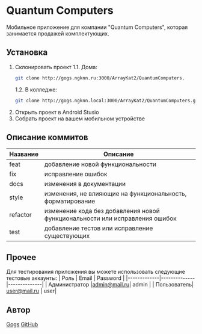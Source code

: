 # Quantum Computers

Мобильное приложение для компании "Quantum Computers", которая занимается продажей комплектующих.

## Установка
1. Склонировать проект
   1.1. Дома:
    ```bash
    git clone http://gogs.ngknn.ru:3000/ArrayKat2/QuantumComputers.
    ```
   1.2. В колледже:
   ```bash
   git clone http://gogs.ngknn.local:3000/ArrayKat2/QuantumComputers.git
   ```
2. Открыть проект в Android Stusio
3. Собрать проект на вашем мобильном устройстве

## Описание коммитов
| Название | Описание |
|-------------|--------------|
| feat  | добавление новой функциональности     |
| fix    | исправление ошибок |
| docs  | изменения в документации |
| style    | изменения, не влияющие на функциональность, форматирование |
| refactor  | изменение кода без добавления новой функциональности или исправления ошибок |
| test  | добавление тестов или исправление существующих|

## Прочее
Для тестирования приложения вы можете использовать следующие тестовые аккаунты:
| Роль | Email | Password |
|-------------|--------------|--------------|
| Администратор |admin@mail.ru| admin |
| Пользователь| user@mail.ru | user|
## Автор
[Gogs](http://gogs.ngknn.ru:3000/ArrayKat2)
[GitHub](https://github.com/ArrayKat)
